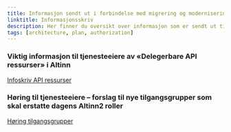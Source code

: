 ```yaml
---
title: Informasjon sendt ut i forbindelse med migrering og modernisering 
linktitle: Informasjonsskriv
description: Her finner du oversikt over informasjon som er sendt ut til tjenesteeiere og sluttbrukersystem
tags: [architecture, plan, authorization]
---
```


### Viktig informasjon til tjenesteeiere av «Delegerbare API ressurser» i Altinn
[Infoskriv API ressurser](/informasjon-sent/letter-api-reources/)

### Høring til tjenesteeiere – forslag til nye tilgangsgrupper som skal erstatte dagens Altinn2 roller
[Høring tilgangsgrupper](/informasjon-sent/letter-accessroupes.md)